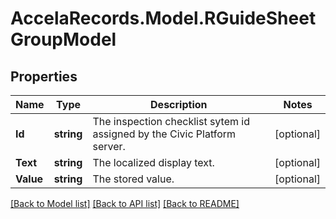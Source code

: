 # AccelaRecords.Model.RGuideSheetGroupModel
## Properties

Name | Type | Description | Notes
------------ | ------------- | ------------- | -------------
**Id** | **string** | The inspection checklist sytem id assigned by the Civic Platform server. | [optional] 
**Text** | **string** | The localized display text. | [optional] 
**Value** | **string** | The stored value. | [optional] 

[[Back to Model list]](../README.md#documentation-for-models) [[Back to API list]](../README.md#documentation-for-api-endpoints) [[Back to README]](../README.md)

